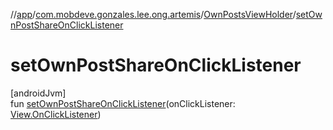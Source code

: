 //[app](../../../index.md)/[com.mobdeve.gonzales.lee.ong.artemis](../index.md)/[OwnPostsViewHolder](index.md)/[setOwnPostShareOnClickListener](set-own-post-share-on-click-listener.md)

# setOwnPostShareOnClickListener

[androidJvm]\
fun [setOwnPostShareOnClickListener](set-own-post-share-on-click-listener.md)(onClickListener: [View.OnClickListener](https://developer.android.com/reference/kotlin/android/view/View.OnClickListener.html))
